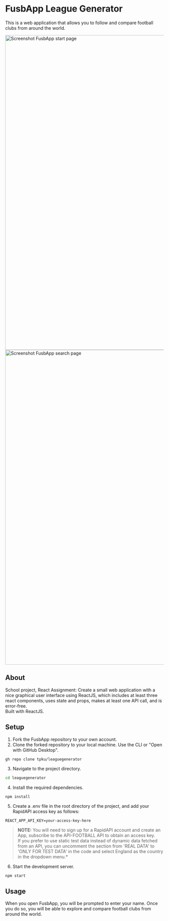 # FusbApp League Generator

This is a web application that allows you to follow and compare football clubs from around the world.

<img width="1000" alt="Screenshot FusbApp start page" src="https://github.com/tpku/leaguegenerator/assets/112587454/0b623adc-77a9-4e39-bc31-8e3528654827">
<img width="1000" alt="Screenshot FusbApp search page" src="https://github.com/tpku/leaguegenerator/assets/112587454/f5ffef3f-3386-4060-a675-dbdd34a8d3b3">

## About
School project, React Assignment: Create a small web application with a nice graphical user interface using ReactJS, which includes at least three react components, uses state and props, makes at least one API call, and is error-free.
<br>
Built with ReactJS.

## Setup

1. Fork the FusbApp repository to your own account.
2. Clone the forked repository to your local machine. Use the CLI or "Open with GitHub Desktop".
  ```bash
gh repo clone tpku/leaguegenerator
```
3. Navigate to the project directory.
  ```bash
cd leaguegenerator
```
4. Install the required dependencies.
  ```
  npm install
```
5. Create a .env file in the root directory of the project, and add your RapidAPI access key as follows:
  ```
REACT_APP_API_KEY=your-access-key-here
```
>__NOTE:__ You will need to sign up for a RapidAPI account and create an App, subscribe to the API-FOOTBALL API to obtain an access key.
<br>If you prefer to use static test data instead of dynamic data fetched from an API, you can uncomment the section from 'REAL DATA' to 'ONLY FOR TEST DATA' in the code and select England as the country in the dropdown menu.*


6. Start the development server.
```
npm start
```

## Usage
When you open FusbApp, you will be prompted to enter your name. Once you do so, you will be able to explore and compare football clubs from around the world.
